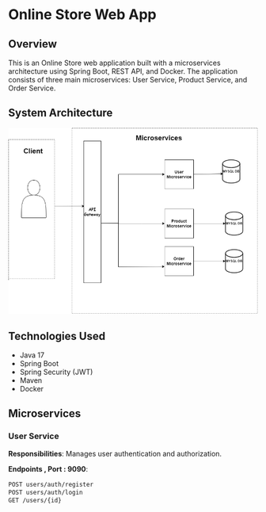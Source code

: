 # Online Store Web App

## Overview

This is an Online Store web application built with a microservices architecture using Spring Boot, REST API, and Docker. The application consists of three main microservices: User Service, Product Service, and Order Service.

## System Architecture

![System Architecture](Online-Store-Microservices.png)

## Technologies Used

- Java 17
- Spring Boot
- Spring Security (JWT)
- Maven
- Docker

## Microservices

### User Service

**Responsibilities**: Manages user authentication and authorization.

**Endpoints , Port : 9090**:
```http
POST users/auth/register
POST users/auth/login
GET /users/{id}
